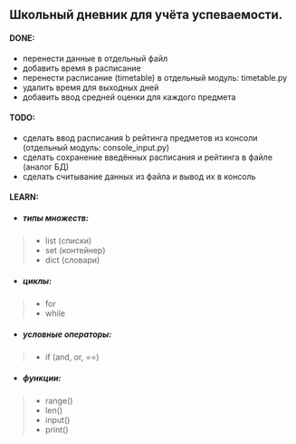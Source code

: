 ## Школьный дневник для учёта успеваемости.

#### DONE:
- перенести данные в отдельный файл
- добавить время в расписание
- перенести расписание (timetable) в отдельный модуль: timetable.py
- удалить время для выходных дней
- добавить ввод средней оценки для каждого предмета

#### TODO:
- сделать ввод расписания b рейтинга предметов из консоли (отдельный модуль: console_input.py)
- сделать сохранение введённых расписания и рейтинга в файле (аналог БД)
- сделать считывание данных из файла и вывод их в консоль

#### LEARN:
- ##### типы множеств:
> - list (списки)
> - set  (контейнер)
> - dict (словари)
- ##### циклы:
> - for
> - while
- ##### условные операторы:
> - if (and, or, ==)
- ##### функции:
> - range()
> - len()
> - input()
> - print()
